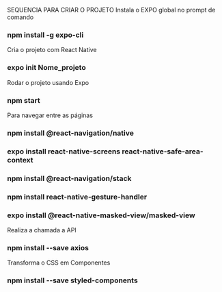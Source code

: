 SEQUENCIA PARA CRIAR O PROJETO
Instala o EXPO global no prompt de comando
### npm install -g expo-cli

Cria o projeto com React Native
### expo init Nome_projeto

Rodar o projeto usando Expo
### npm start

Para navegar entre as páginas
### npm install @react-navigation/native

### expo install react-native-screens react-native-safe-area-context

### npm install @react-navigation/stack

### npm install react-native-gesture-handler

### expo install @react-native-masked-view/masked-view

Realiza a chamada a API
### npm install --save axios

Transforma o CSS em Componentes
### npm install --save styled-components